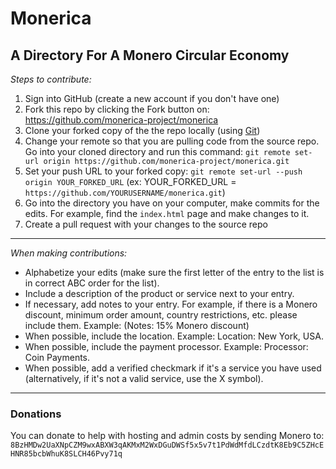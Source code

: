 # Monerica

A Directory For A Monero Circular Economy
--------------

*Steps to contribute:*

1) Sign into GitHub (create a new account if you don't have one)
2) Fork this repo by clicking the Fork button on: https://github.com/monerica-project/monerica
3) Clone your forked copy of the the repo locally (using [Git](https://git-scm.com/))
4) Change your remote so that you are pulling code from the source repo. Go into your cloned directory and run this command: `git remote set-url origin https://github.com/monerica-project/monerica.git`
5) Set your push URL to your forked copy: `git remote set-url --push origin YOUR_FORKED_URL` (ex: YOUR_FORKED_URL = `https://github.com/YOURUSERNAME/monerica.git`)
6) Go into the directory you have on your computer, make commits for the edits. For example, find the `index.html` page and make changes to it.
7) Create a pull request with your changes to the source repo

--------------

*When making contributions:*

- Alphabetize your edits (make sure the first letter of the entry to the list is in correct ABC order for the list).
- Include a description of the product or service next to your entry.
- If necessary, add notes to your entry. For example, if there is a Monero discount, minimum order amount, country restrictions, etc. please include them. Example: (Notes: 15% Monero discount)
- When possible, include the location. Example: Location: New York, USA.
- When possible, include the payment processor. Example: Processor: Coin Payments.
- When possible, add a verified checkmark if it's a service you have used (alternatively, if it's not a valid service, use the X symbol).

--------------

### Donations

You can donate to help with hosting and admin costs by sending Monero to: `8BzHMDw2UaXNpCZM9wxABXW3qAKMxM2WxDGuDWSf5x5v7t1PdWdMfdLCzdtK8Eb9C5ZHcEHNR85bcbWhuK8SLCH46Pvy71q`